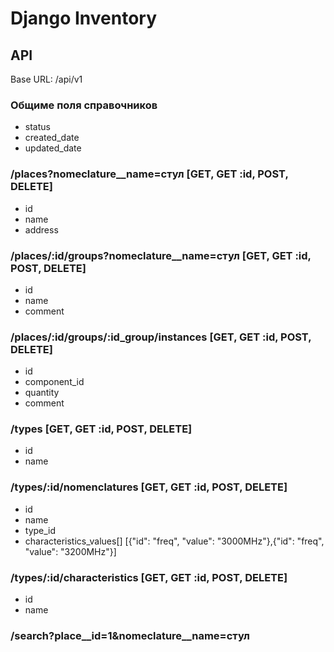 # Django Inventory

## API

Base URL: /api/v1

### Общиме поля справочников

- status
- created_date
- updated_date

### /places?nomeclature__name=стул [GET, GET :id, POST, DELETE]

- id
- name
- address

### /places/:id/groups?nomeclature__name=стул [GET, GET :id, POST, DELETE]

- id
- name
- comment

### /places/:id/groups/:id_group/instances [GET, GET :id, POST, DELETE]

- id
- component_id
- quantity
- comment

### /types [GET, GET :id, POST, DELETE]

- id
- name

### /types/:id/nomenclatures [GET, GET :id, POST, DELETE]

- id
- name
- type_id
- characteristics_values[]
  [{"id": "freq", "value": "3000MHz"},{"id": "freq", "value": "3200MHz"}]

### /types/:id/characteristics [GET, GET :id, POST, DELETE]

- id
- name

### /search?place__id=1&nomeclature__name=стул